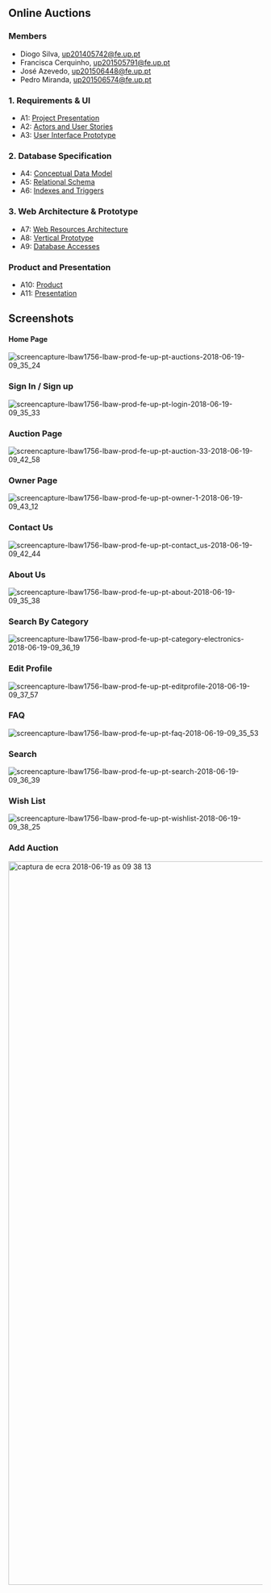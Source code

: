 ## Online Auctions

### Members 

- Diogo Silva, up201405742@fe.up.pt
- Francisca Cerquinho, up201505791@fe.up.pt
- José Azevedo, up201506448@fe.up.pt
- Pedro Miranda, up201506574@fe.up.pt

### 1. Requirements & UI 

* A1: [Project Presentation](https://github.com/FranciscaCerquinho/LBAW-56/tree/artefacts/A1)
* A2: [Actors and User Stories](https://github.com/FranciscaCerquinho/LBAW-56/tree/artefacts/A2)
* A3: [User Interface Prototype](https://github.com/FranciscaCerquinho/LBAW-56/tree/artefacts/A3)

### 2. Database Specification

* A4: [Conceptual Data Model](https://github.com/FranciscaCerquinho/LBAW-56/tree/artefacts/A4)
* A5: [Relational Schema](https://github.com/FranciscaCerquinho/LBAW-56/tree/artefacts/A5)
* A6: [Indexes and Triggers](https://github.com/FranciscaCerquinho/LBAW-56/tree/artefacts/A6)

### 3. Web Architecture & Prototype

* A7: [Web Resources Architecture](https://github.com/FranciscaCerquinho/LBAW-56/tree/artefacts/A7)
* A8: [Vertical Prototype](https://github.com/FranciscaCerquinho/LBAW-56/tree/artefacts/A8)
* A9: [Database Accesses](https://github.com/FranciscaCerquinho/LBAW-56/tree/artefacts/A9)


### Product and Presentation

* A10: [Product](https://github.com/FranciscaCerquinho/LBAW-56/tree/artefacts/A10)
* A11: [Presentation](https://github.com/FranciscaCerquinho/LBAW-56/tree/artefacts/A11)


## Screenshots

#### Home Page
![screencapture-lbaw1756-lbaw-prod-fe-up-pt-auctions-2018-06-19-09_35_24](https://user-images.githubusercontent.com/22794956/41586429-a8476b98-73a4-11e8-989e-0480e161667c.png)

### Sign In / Sign up
![screencapture-lbaw1756-lbaw-prod-fe-up-pt-login-2018-06-19-09_35_33](https://user-images.githubusercontent.com/22794956/41586433-a8e6bfa4-73a4-11e8-854a-2265c14c9e43.png)
### Auction Page
![screencapture-lbaw1756-lbaw-prod-fe-up-pt-auction-33-2018-06-19-09_42_58](https://user-images.githubusercontent.com/22794956/41586682-47a7f716-73a5-11e8-9fbb-975e094a326e.png)

### Owner Page
![screencapture-lbaw1756-lbaw-prod-fe-up-pt-owner-1-2018-06-19-09_43_12](https://user-images.githubusercontent.com/22794956/41586663-3e435314-73a5-11e8-9e0f-023d48aba711.png)

### Contact Us
![screencapture-lbaw1756-lbaw-prod-fe-up-pt-contact_us-2018-06-19-09_42_44](https://user-images.githubusercontent.com/22794956/41586675-4381bec4-73a5-11e8-9dbe-40e520cd0080.png)

### About Us
![screencapture-lbaw1756-lbaw-prod-fe-up-pt-about-2018-06-19-09_35_38](https://user-images.githubusercontent.com/22794956/41586428-a8275cd6-73a4-11e8-8c44-ca0ca6f2e791.png)

### Search By Category
![screencapture-lbaw1756-lbaw-prod-fe-up-pt-category-electronics-2018-06-19-09_36_19](https://user-images.githubusercontent.com/22794956/41586430-a86387d8-73a4-11e8-911a-e2b315d4aa64.png)

### Edit Profile
![screencapture-lbaw1756-lbaw-prod-fe-up-pt-editprofile-2018-06-19-09_37_57](https://user-images.githubusercontent.com/22794956/41586431-a8874c7c-73a4-11e8-8088-90f70003f2e6.png)

### FAQ
![screencapture-lbaw1756-lbaw-prod-fe-up-pt-faq-2018-06-19-09_35_53](https://user-images.githubusercontent.com/22794956/41586432-a8c6530e-73a4-11e8-9272-0052a094ecd5.png)

### Search
![screencapture-lbaw1756-lbaw-prod-fe-up-pt-search-2018-06-19-09_36_39](https://user-images.githubusercontent.com/22794956/41586434-a9088b66-73a4-11e8-829a-b04a4dcb0465.png)

### Wish List
![screencapture-lbaw1756-lbaw-prod-fe-up-pt-wishlist-2018-06-19-09_38_25](https://user-images.githubusercontent.com/22794956/41586435-a92b7036-73a4-11e8-8d63-be07b9f622c3.png)

### Add Auction
<img width="1436" alt="captura de ecra 2018-06-19 as 09 38 13" src="https://user-images.githubusercontent.com/22794956/41586443-ad49f250-73a4-11e8-89c7-1930e2a929e8.png">
